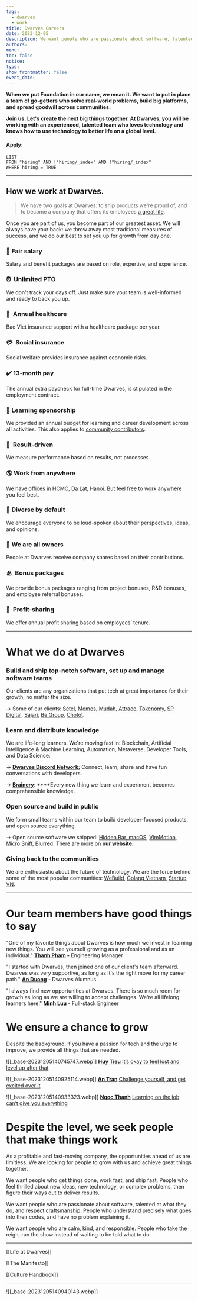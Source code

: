 ```yaml
---
tags:
  - dwarves
  - work
title: Dwarves Careers
date: 2023-12-05
description: We want people who are passionate about software, talented at what they do, and respect craftsmanship. People who understand precisely what goes into their codes, and have no problem explaining it.We want people who are calm, kind, and responsible. People who take the reign, run the show instead of waiting to be told what to do.
authors: 
menu: 
toc: false
notice: 
type: 
show_frontmatter: false
event_date:
---
```

**When we put Foundation in our name, we mean it. We want to put in place a team of go-getters who solve real-world problems, build big platforms, and spread goodwill across communities.**

**Join us. Let's create the next big things together. At Dwarves, you will be working with an experienced, talented team who loves technology and knows how to use technology to better life on a global level.**

#### Apply:

```dataview
LIST
FROM "hiring" AND !"hiring/_index" AND !"hiring/_index"
WHERE hiring = TRUE
```

---

## How we work at Dwarves.

> We have two goals at Dwarves: to ship products we're proud of, and to become a company that offers its employees [a great life](/e81775f35519409c8f274107b7ac8f9b).

Once you are part of us, you become part of our greatest asset. We will always have your back: we throw away most traditional measures of success, and we do our best to set you up for growth from day one.

### 💸 Fair salary
Salary and benefit packages are based on role, expertise, and experience.

### ⏰  Unlimited PTO
We don't track your days off. Just make sure your team is well-informed and ready to back you up.

### 🌿  Annual healthcare
Bao Viet insurance support with a healthcare package per year.

### 💳  Social insurance
Social welfare provides insurance against economic risks.

### ✔️ 13-month pay
The annual extra paycheck for full-time Dwarves, is stipulated in the employment contract.

### 📖 Learning sponsorship

We provided an annual budget for learning and career development across all activities. This also applies to [community contributors](https://github.com/dwarvesf/brain#contributing).

### 🏅  **Result-driven**
We measure performance based on results, not processes.

### 🌎 **Work from anywhere**
We have offices in HCMC, Da Lat, Hanoi. But feel free to work anywhere you feel best.

### 🎉 **Diverse by default**
We encourage everyone to be loud-spoken about their perspectives, ideas, and opinions.

### 🤝 **We are all owners**
People at Dwarves receive company shares based on their contributions.

### 🫂  Bonus packages
We provide bonus packages ranging from project bonuses, R&D bonuses, and employee referral bonuses.

### 🔆  Profit-sharing
We offer annual profit sharing based on employees’ tenure.

---

# What we do at Dwarves

### Build and ship top-notch software, set up and manage software teams
Our clients are any organizations that put tech at great importance for their growth; no matter the size.

→ Some of our clients: [Setel](http://setel.com), [Momos](https://www.momos.io), [Mudah](http://mudah.my), [Attrace](http://attrace.com), [Tokenomy](http://tokenomy.com), [SP Digital](http://spdigital.sg), [Sajari](http://sajari.com), [Be Group](https://be.com.vn), [Chotot](http://chotot.com).

### Learn and distribute knowledge
We are life-long learners. We're moving fast in: Blockchain, Artificial Intelligence & Machine Learning, Automation, Metaverse, Developer Tools, and Data Science.

→ **[Dwarves Discord Network:](https://discord.com/invite/S9nDzc4yE9)** Connect, learn, share and have fun conversations with developers.

→ [**Brainery**](http://brain.d.foundation): ****Every new thing we learn and experiment becomes comprehensible knowledge.

### Open source and build in public
We form small teams within our team to build developer-focused products, and open source everything.

→ Open source software we shipped: [Hidden Bar, macOS](https://apps.apple.com/us/app/hidden-bar/id1452453066?mt=12), [VimMotion](https://github.com/dwarvesf/vimmotionapp), [Micro Sniff](https://github.com/dwarvesf/micro-sniff), [Blurred](https://github.com/dwarvesf/blurred). There are more on [**our website**](https://dwarves.foundation/opensource/).

### Giving back to the communities
We are enthusiastic about the future of technology. We are the force behind some of the most popular communities: [WeBuild](http://webuild.community), [Golang Vietnam](http://golang.org.vn), [Startup VN](http://startup.vn).

---

# Our team members have good things to say

"One of my favorite things about Dwarves is how much we invest in learning new things. You will see yourself growing as a professional and as an individual."
**[Thanh Pham](https://www.linkedin.com/in/thanh-pham-466326108/) -** Engineering Manager

"I started with Dwarves, then joined one of our client's team afterward. Dwarves was very supportive, as long as it's the right move for my career path."
[**An Duong**](https://www.linkedin.com/in/duongtruongan/) - Dwarves Alumnus

"I always find new opportunities at Dwarves. There is so much room for growth as long as we are willing to accept challenges. We're all lifelong learners here."
[**Minh Luu**](https://www.linkedin.com/in/minhluuquang/) - Full-stack Engineer

# We ensure a chance to grow
Despite the background, if you have a passion for tech and the urge to improve, we provide all things that are needed.

![[_base-20231205140745747.webp]]
[**Huy Tieu**](https://techiestory.net/post/23-huy-tieu)
[It’s okay to feel lost and level up after that](https://techiestory.net/post/23-huy-tieu)

![[_base-20231205140925114.webp]]
[**An Tran**](https://careers.d.foundation/Dwarves-Careers-e55e8831f99f424d899b76c2a82fd21b?pvs=21)
[Challenge yourself, and get excited over it](https://careers.d.foundation/Dwarves-Careers-e55e8831f99f424d899b76c2a82fd21b?pvs=21)

![[_base-20231205140933323.webp]]
[**Ngoc Thanh**](https://memo.d.foundation/DF-Apprenticeship-2022-Meet-The-Mentors-Ngoc-Thanh-Pham-a6f8c3c7d4a14bd5be55d6465b9f330b)
[Learning on the job can’t give you everything](https://memo.d.foundation/DF-Apprenticeship-2022-Meet-The-Mentors-Ngoc-Thanh-Pham-a6f8c3c7d4a14bd5be55d6465b9f330b)

# Despite the level, we seek people that make things work

As a profitable and fast-moving company, the opportunities ahead of us are limitless. We are looking for people to grow with us and achieve great things together.

We want people who get things done, work fast, and ship fast. People who feel thrilled about new ideas, new technology, or complex problems, then figure their ways out to deliver results.

We want people who are passionate about software, talented at what they do, and [respect craftsmanship](https://careers.d.foundation/The-Manifesto-409fc73c75a04d118970bd604cd41ead?pvs=21). People who understand precisely what goes into their codes, and have no problem explaining it.

We want people who are calm, kind, and responsible. People who take the reign, run the show instead of waiting to be told what to do.

---

[[Life at Dwarves]]

[[The Manifesto]]

[[Culture Handbook]]

---

![[_base-20231205140940143.webp]]